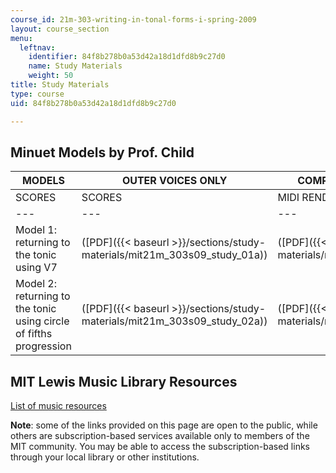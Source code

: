 ```yaml
---
course_id: 21m-303-writing-in-tonal-forms-i-spring-2009
layout: course_section
menu:
  leftnav:
    identifier: 84f8b278b0a53d42a18d1dfd8b9c27d0
    name: Study Materials
    weight: 50
title: Study Materials
type: course
uid: 84f8b278b0a53d42a18d1dfd8b9c27d0

---
```


Minuet Models by Prof. Child
----------------------------

| MODELS | OUTER VOICES ONLY | COMPLETE STRING QUARTET |
| --- | --- | --- |
| SCORES | SCORES | MIDI RENDITIONS |
| --- | --- | --- |
| Model 1: returning to the tonic using V7 | ([PDF]({{< baseurl >}}/sections/study-materials/mit21m_303s09_study_01a)) | ([PDF]({{< baseurl >}}/sections/study-materials/mit21m_303s09_study_01b)) | ([MP3 - 1.1MB](/coursemedia/21m-303-writing-in-tonal-forms-i-spring-2009/13bacda1c85570cd15447c6cf29fedf4_study_1b.mp3)) |
| Model 2: returning to the tonic using circle of fifths progression | ([PDF]({{< baseurl >}}/sections/study-materials/mit21m_303s09_study_02a)) | ([PDF]({{< baseurl >}}/sections/study-materials/mit21m_303s09_study_02b)) | ([MP3 - 1.1MB](/coursemedia/21m-303-writing-in-tonal-forms-i-spring-2009/0cf30db3359bed6cecb361897106cacf_study_2b.mp3)) 

MIT Lewis Music Library Resources
---------------------------------

[List of music resources](http://libguides.mit.edu/music)

**Note**: some of the links provided on this page are open to the public, while others are subscription-based services available only to members of the MIT community. You may be able to access the subscription-based links through your local library or other institutions.